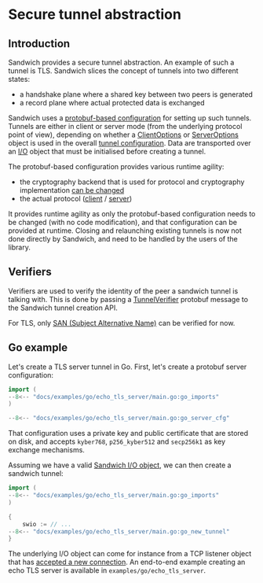 # Secure tunnel abstraction

## Introduction

Sandwich provides a secure tunnel abstraction. An example of such a
tunnel is TLS. Sandwich slices the concept of tunnels into two
different states:

* a handshake plane where a shared key between two peers is generated
* a record plane where actual protected data is exchanged


Sandwich uses a [protobuf-based
configuration](../protobuf/api/v1/Configuration.md) for setting up such
tunnels. Tunnels are either in client or server mode (from the underlying
protocol point of view), depending on whether a
[ClientOptions](../protobuf/api/v1/ClientOptions.md) or
[ServerOptions](../protobuf/api/v1/ServerOptions.md) object is used in the
overall [tunnel configuration](../protobuf/api/v1/Configuration.md). Data are
transported over an [I/O](io.md) object that must be initialised before
creating a tunnel.

The protobuf-based configuration provides various runtime agility:

* the cryptography backend that is used for protocol and cryptography
  implementation [can be changed](../protobuf/api/v1/Configuration.md#impl)
* the actual protocol ([client](../protobuf/api/v1/ClientOptions.md#oneof-opts) / [server](../protobuf/api/v1/ServerOptions.md#oneof-opts))

It provides runtime agility as only the protobuf-based configuration needs to
be changed (with no code modification), and that configuration can be provided
at runtime. Closing and relaunching existing tunnels is now not done directly
by Sandwich, and need to be handled by the users of the library.

## Verifiers

Verifiers are used to verify the identity of the peer a sandwich tunnel is
talking with. This is done by passing a
[TunnelVerifier](../protobuf/api/v1/TunnelVerifier.md) protobuf message to the
Sandwich tunnel creation API.

For TLS, only [SAN (Subject Alternative
Name)](https://en.wikipedia.org/wiki/Subject_Alternative_Name) can be verified
for now.

## Go example

Let's create a TLS server tunnel in Go. First, let's create a protobuf server configuration:

```go
import (
--8<-- "docs/examples/go/echo_tls_server/main.go:go_imports"
)

--8<-- "docs/examples/go/echo_tls_server/main.go:go_server_cfg"
```

That configuration uses a private key and public certificate that are stored on
disk, and accepts `kyber768`, `p256_kyber512` and `secp256k1` as key exchange
mechanisms.

Assuming we have a valid [Sandwich I/O object](io.md#go-api), we can then create a sandwich tunnel:

```go
import (
--8<-- "docs/examples/go/echo_tls_server/main.go:go_imports"
)

{
    swio := // ...
--8<-- "docs/examples/go/echo_tls_server/main.go:go_new_tunnel"
}
```

The underlying I/O object can come for instance from a TCP listener object that
has [accepted a new connection](https://pkg.go.dev/net#TCPListener.Accept). An
end-to-end example creating an echo TLS server is available in
`examples/go/echo_tls_server`.
